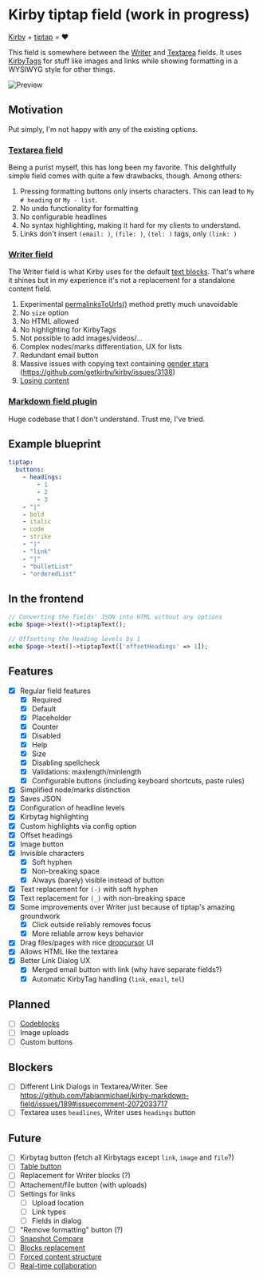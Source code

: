 # Kirby tiptap field (work in progress)

[Kirby](https://getkirby.com/) + [tiptap](https://tiptap.dev/) = ❤️

This field is somewhere between the [Writer](https://getkirby.com/docs/reference/panel/fields/writer) and [Textarea](https://getkirby.com/docs/reference/panel/fields/textarea) fields. It uses [KirbyTags](https://getkirby.com/docs/reference/#kirbytags) for stuff like images and links while showing formatting in a WYSIWYG style for other things.

![Preview](https://github.com/user-attachments/assets/bc67ae1f-3705-49be-8425-f0c74393c160)

## Motivation

Put simply, I'm not happy with any of the existing options.

### [Textarea field](https://getkirby.com/docs/reference/panel/fields/textarea)

Being a purist myself, this has long been my favorite. This delightfully simple field comes with quite a few drawbacks, though. Among others:

1. Pressing formatting buttons only inserts characters. This can lead to `My # heading` or `My - list`.
2. No undo functionality for formatting
3. No configurable headlines
4. No syntax highlighting, making it hard for my clients to understand.
5. Links don't insert `(email: )`, `(file: )`, `(tel: )` tags, only `(link: )`

### [Writer field](https://getkirby.com/docs/reference/panel/fields/writer)

The Writer field is what Kirby uses for the default [text blocks](https://getkirby.com/docs/reference/panel/fields/blocks). That's where it shines but in my experience it's not a replacement for a standalone content field.

1. Experimental [permalinksToUrls()](https://getkirby.com/docs/reference/templates/field-methods/permalinks-to-urls) method pretty much unavoidable
2. No `size` option
3. No HTML allowed
4. No highlighting for KirbyTags
5. Not possible to add images/videos/…
6. Complex nodes/marks differentiation, UX for lists
7. Redundant email button
8. Massive issues with copying text containing [gender stars](https://en.wikipedia.org/wiki/Gender_star) (https://github.com/getkirby/kirby/issues/3138)
9. [Losing content](https://github.com/getkirby/kirby/issues/6507)

### [Markdown field plugin](https://github.com/fabianmichael/kirby-markdown-field/)

Huge codebase that I don't understand. Trust me, I've tried.

## Example blueprint

```yml
tiptap:
  buttons:
    - headings:
        - 1
        - 2
        - 3
    - "|"
    - bold
    - italic
    - code
    - strike
    - "|"
    - "link"
    - "|"
    - "bulletList"
    - "orderedList"
```

## In the frontend

```php
// Converting the fields' JSON into HTML without any options
echo $page->text()->tiptapText();

// Offsetting the heading levels by 1
echo $page->text()->tiptapText(['offsetHeadings' => 1]);
```

## Features

- [x] Regular field features
  - [x] Required
  - [x] Default
  - [x] Placeholder
  - [x] Counter
  - [x] Disabled
  - [x] Help
  - [x] Size
  - [x] Disabling spellcheck
  - [x] Validations: maxlength/minlength
  - [x] Configurable buttons (including keyboard shortcuts, paste rules)
- [x] Simplified node/marks distinction
- [x] Saves JSON
- [x] Configuration of headline levels
- [x] Kirbytag highlighting
- [x] Custom highlights via config option
- [x] Offset headings
- [x] Image button
- [x] Invisible characters
  - [x] Soft hyphen
  - [x] Non-breaking space
  - [x] Always (barely) visible instead of button
- [x] Text replacement for `(-)` with soft hyphen
- [x] Text replacement for `(_)` with non-breaking space
- [x] Some improvements over Writer just because of tiptap's amazing groundwork
  - [x] Click outside reliably removes focus
  - [x] More reliable arrow keys behavior
- [x] Drag files/pages with nice [dropcursor](https://tiptap.dev/docs/editor/extensions/functionality/dropcursor) UI
- [x] Allows HTML like the textarea
- [x] Better Link Dialog UX
  - [x] Merged email button with link (why have separate fields?)
  - [x] Automatic KirbyTag handling (`link`, `email`, `tel`)

## Planned

- [ ] [Codeblocks](https://tiptap.dev/docs/editor/extensions/nodes/code-block)
- [ ] Image uploads
- [ ] Custom buttons

## Blockers

- [ ] Different Link Dialogs in Textarea/Writer. See https://github.com/fabianmichael/kirby-markdown-field/issues/189#issuecomment-2072033717
- [ ] Textarea uses `headlines`, Writer uses `headings` button

## Future

- [ ] Kirbytag button (fetch all Kirbytags except `link`, `image` and `file`?)
- [ ] [Table button](https://tiptap.dev/docs/editor/extensions/nodes/table)
- [ ] Replacement for Writer blocks (?)
- [ ] Attachement/file button (with uploads)
- [ ] Settings for links
  - [ ] Upload location
  - [ ] Link types
  - [ ] Fields in dialog
- [ ] "Remove formatting" button (?)
- [ ] [Snapshot Compare](https://tiptap.dev/blog/release-notes/introducing-snapshot-compare-for-tiptap)
- [ ] [Blocks replacement](https://templates.tiptap.dev/)
- [ ] [Forced content structure](https://tiptap.dev/docs/examples/advanced/forced-content-structure)
- [ ] [Real-time collaboration](https://tiptap.dev/product/collaboration)
